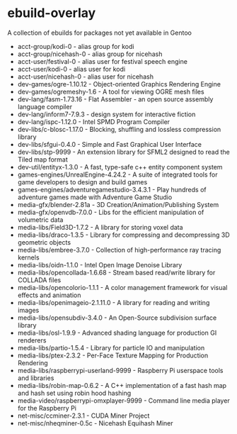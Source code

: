 # ebuild-overlay

A collection of ebuilds for packages not yet available in Gentoo

* acct-group/kodi-0 - alias group for kodi
* acct-group/nicehash-0 - alias group for nicehash
* acct-user/festival-0 - alias user for festival speech engine
* acct-user/kodi-0 - alias user for kodi
* acct-user/nicehash-0 - alias user for nicehash
* dev-games/ogre-1.10.12 - Object-oriented Graphics Rendering Engine
* dev-games/ogremeshy-1.6 - A tool for viewing OGRE mesh files
* dev-lang/fasm-1.73.16 - Flat Assembler - an open source assembly language compiler
* dev-lang/inform7-7.9.3 - design system for interactive fiction
* dev-lang/ispc-1.12.0 - Intel SPMD Program Compiler
* dev-libs/c-blosc-1.17.0 - Blocking, shuffling and lossless compression library
* dev-libs/sfgui-0.4.0 - Simple and Fast Graphical User Interface
* dev-libs/stp-9999 - An extension library for SFML2 designed to read the Tiled map format
* dev-util/entityx-1.3.0 - A fast, type-safe c++ entity component system
* games-engines/UnrealEngine-4.24.2 - A suite of integrated tools for game developers to design and build games
* games-engines/adventuregamestudio-3.4.3.1 - Play hundreds of adventure games made with Adventure Game Studio
* media-gfx/blender-2.81a - 3D Creation/Animation/Publishing System
* media-gfx/openvdb-7.0.0 - Libs for the efficient manipulation of volumetric data
* media-libs/Field3D-1.7.2 - A library for storing voxel data
* media-libs/draco-1.3.5 - Library for compressing and decompressing 3D geometric objects
* media-libs/embree-3.7.0 - Collection of high-performance ray tracing kernels
* media-libs/oidn-1.1.0 - Intel Open Image Denoise Library
* media-libs/opencollada-1.6.68 - Stream based read/write library for COLLADA files
* media-libs/opencolorio-1.1.1 - A color management framework for visual effects and animation
* media-libs/openimageio-2.1.11.0 - A library for reading and writing images
* media-libs/opensubdiv-3.4.0 - An Open-Source subdivision surface library
* media-libs/osl-1.9.9 - Advanced shading language for production GI renderers
* media-libs/partio-1.5.4 - Library for particle IO and manipulation
* media-libs/ptex-2.3.2 - Per-Face Texture Mapping for Production Rendering
* media-libs/raspberrypi-userland-9999 - Raspberry Pi userspace tools and libraries
* media-libs/robin-map-0.6.2 - A C++ implementation of a fast hash map and hash set using robin hood hashing
* media-video/raspberrypi-omxplayer-9999 - Command line media player for the Raspberry Pi
* net-misc/ccminer-2.3.1 - CUDA Miner Project
* net-misc/nheqminer-0.5c - Nicehash Equihash Miner
